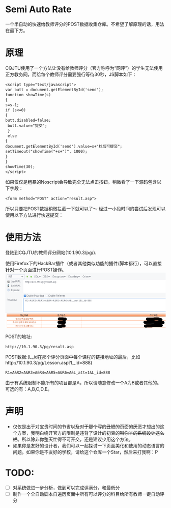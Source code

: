 # Semi Auto Rate

一个半自动的快速给教师评分的POST数据收集仓库。不希望了解原理的话，用法在最下方。

# 原理
CQJTU使用了一个方法让没有给教师评分（官方称呼为“网评”）的学生无法使用正方教务网，而给每个教师评分需要强行等待30秒，JS脚本如下：
```
<script type="text/javascript"> 
var butt = document.getElementById('send'); 
function showTime(s)
{
s=s-1;
if (s<=0)
{
butt.disabled=false;
 butt.value="提交";
 }
 else
{
document.getElementById('send').value=s+"秒后可提交";
setTimeout("showTime("+s+")", 1000);
}
}
showTime(30);
</script>
```
如果仅仅是粗暴的Noscript会导致完全无法点击按钮。稍微看了一下源码包含以下字段：
```
<form method="POST" action="result.asp">
```
所以只要把POST数据稍微拦截一下就可以了～
经过一小段时间的尝试后发现可以使用以下方法进行快速提交：

# 使用方法

登陆到CQJTU的教师评分网站(10.1.90.3/pg/).

使用Firefox下的HackBar插件（或者其他类似功能的插件/脚本都行），可以直接针对一个页面进行POST操作。
![image](./image.png)

POST的地址:
```
http://10.1.90.3/pg/result.asp
```
POST数据:(L_id在那个评分页面中每个课程的链接地址的最后，比如http://10.1.90.3/pg/Lesson.asp?L_id=888) 
```
R1=A&R2=A&R3=A&R4=A&R5=A&R6=A&L_att=1&L_id=888
```
由于有系统限制不能所有的项目都是A，所以请随意修改一个A为B或者其他的。
可选的有：A,B,C,D,E。

# 声明

* 仅仅是出于对宝贵时间的节省<del>以及对于那个写的丑陋的页面的厌恶</del>才想出的这个方案，我明白绕开官方的限制是违背了设计的初衷的<del>叫你丫的系统设计这么烂</del>。所以除非你整天忙得不可开交，还是建议少用这个方法。
* 如果你是友好的设计者，我们可以一起探讨一下页面美化和使用的动态语言的问题。如果你是不友好的学校，请给这个仓库一个Star，然后来打我啊：P

# TODO:
- [ ] 对系统做进一步分析，做到可以完成评满分，和最低分
- [ ] 制作一个全自动脚本自遍历页面中所有可以评分的科目给所有教师一键自动评分
